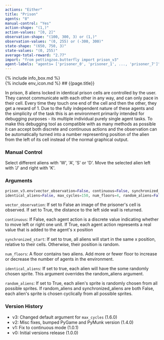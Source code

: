 ```yaml
---
actions: "Either"
title: "Prison"
agents: "8"
manual-control: "Yes"
action-shape: "(1,)"
action-values: "[0, 2]"
observation-shape: "(100, 300, 3) or (1,)"
observation-values: "(0, 255) or (-300, 300)"
state-shape: "(650, 750, 3)"
state-values: "(0, 255)"
average-total-reward: "2.77"
import: "from pettingzoo.butterfly import prison_v3"
agent-labels: "agents= ['prisoner_0', 'prisoner_1', ..., 'prisoner_7']"
---
```



<div class="docu-info" markdown="1">
{% include info_box.md %}
</div>

<div class="docu-content" markdown="1">
<div class="appear_big env-title" markdown="1">
{% include env_icon.md %}
## {{page.title}}
</div>





In prison, 8 aliens locked in identical prison cells are controlled by the user. They cannot communicate with each other in any way, and can only pace in their cell. Every time they touch one end of the cell and then the other, they get a reward of 1. Due to the fully independent nature of these agents and the simplicity of the task this is an environment primarily intended for debugging purposes - its multiple individual purely single agent tasks. To make this debugging tool as compatible with as many methods as possible it can accept both discrete and continuous actions and the observation can be automatically turned into a number representing position of the alien from the left of its cell instead of the normal graphical output.

### Manual Control

Select different aliens with 'W', 'A', 'S' or 'D'. Move the selected alien left with 'J' and right with 'K'.


### Arguments

``` python
prison_v3.env(vector_observation=False, continuous=False, synchronized_start=False,
identical_aliens=False, max_cycles=150, num_floors=4, random_aliens=False)
```


`vector_observation`:  If set to False an image of the prisoner's cell is observed. If set to True, the distance to the left side wall is returned.

`continuous`:  If False, each agent action is a discrete value indicating whether to move left or right one unit. If True, each agent action represents a real value that is added to the agent's x position

`synchronized_start`:  If set to true, all aliens will start in the same x position, relative to their cells. Otherwise, their position is random.

`num_floors`:  A floor contains two aliens. Add more or fewer floor to increase or decrease the number of agents in the environment.

`identical_aliens`:  If set to true, each alien will have the some randomly chosen sprite. This argument overrides the random_aliens argument.

`random_aliens`:  If set to True, each alien's sprite is randomly chosen from all possible sprites. If random_aliens and synchronized_aliens are both False, each alien's sprite is chosen cyclically from all possible sprites.


### Version History

* v3: Changed default argument for `max_cycles`  (1.6.0)
* v2: Misc fixes, bumped PyGame and PyMunk version (1.4.0)
* v1: Fix to continuous mode (1.0.1)
* v0: Initial versions release (1.0.0)
</div>